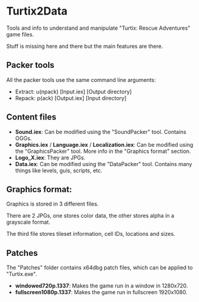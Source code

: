 # Turtix2Data
Tools and info to understand and manipulate "Turtix: Rescue Adventures" game files.

Stuff is missing here and there but the main features are there.

## Packer tools
All the packer tools use the same command line arguments:
* Extract: u(npack) [Input.iex] [Output directory]
* Repack: p(ack) [Output.iex] [Input directory]

## Content files
- **Sound.iex**: Can be modified using the "SoundPacker" tool. Contains OGGs.
- **Graphics.iex** / **Language.iex** / **Localization.iex**: Can be modified using the "GraphicsPacker" tool. More info in the "Graphics format" section.
- **Logo_X.iex**: They are JPGs.
- **Data.iex**: Can be modified using the "DataPacker" tool. Contains many things like levels, guis, scripts, etc.

## Graphics format:
Graphics is stored in 3 different files.

There are 2 JPGs, one stores color data, the other stores alpha in a grayscale format.

The third file stores tileset information, cell IDs, locations and sizes.

## Patches
The "Patches" folder contains x64dbg patch files, which can be applied to "Turtix.exe".
- **windowed720p.1337**: Makes the game run in a window in 1280x720.
- **fullscreen1080p.1337**: Makes the game run in fullscreen 1920x1080.